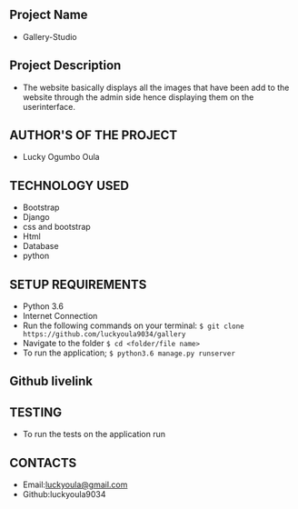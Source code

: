 ## Project Name
- Gallery-Studio
## Project Description
- The website basically displays all the images that have been add to the website through the admin side hence displaying them on the userinterface.
 

## AUTHOR'S OF THE PROJECT
- Lucky Ogumbo Oula
## TECHNOLOGY USED
- Bootstrap
- Django
- css and bootstrap
- Html
- Database
- python

## SETUP REQUIREMENTS
- Python 3.6
- Internet Connection
- Run the following commands on your terminal:
`$ git clone https://github.com/luckyoula9034/gallery`
- Navigate to the folder
 `$ cd <folder/file name>`
- To run the application;
 `$ python3.6 manage.py runserver`


##  Github livelink

## TESTING 
- To run the tests on the application run 
## CONTACTS 
- Email:luckyoula@gmail.com
- Github:luckyoula9034
